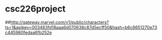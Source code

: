 # csc226project

##http://gateway.marvel.com/v1/public/characters?ts=1&apikey=003483fd18aaa6d070638c87d5ecff50&hash=b6c6651270e73c445980fedaa6fb252e
